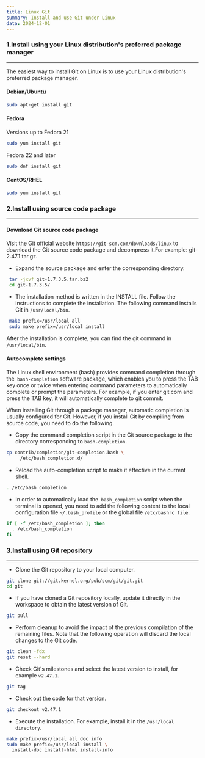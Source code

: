 ```yaml
---
title: Linux Git
summary: Install and use Git under Linux
data: 2024-12-01
---
```


### 1.Install using your Linux distribution's preferred package manager
---

The easiest way to install Git on Linux is to use your Linux distribution's preferred package manager.

#### Debian/Ubuntu
```bash
sudo apt-get install git
```

#### Fedora
Versions up to Fedora 21
```bash
sudo yum install git 
```
Fedora 22 and later
```bash
sudo dnf install git
```

#### CentOS/RHEL
```bash
sudo yum install git 
```

### 2.Install using source code package
---

#### Download Git source code package
Visit the Git official website `https://git-scm.com/downloads/linux` to download the Git source code package and decompress it.For example: git-2.47.1.tar.gz.
- Expand the source package and enter the corresponding directory.
```bash
 tar -jxvf git-1.7.3.5.tar.bz2
 cd git-1.7.3.5/
```
- The installation method is written in the INSTALL file. Follow the instructions to complete the installation. The following command installs Git in `/usr/local/bin`.
```bash
 make prefix=/usr/local all
 sudo make prefix=/usr/local install
```

After the installation is complete, you can find the git command in `/usr/local/bin`.

#### Autocomplete settings

The Linux shell environment (bash) provides command completion through the` bash-completion` software package, which enables you to press the TAB key once or twice when entering command parameters to automatically complete or prompt the parameters. For example, if you enter git com and press the TAB key, it will automatically complete to git commit.

When installing Git through a package manager, automatic completion is usually configured for Git. However, if you install Git by compiling from source code, you need to do the following.

- Copy the command completion script in the Git source package to the directory corresponding to `bash-completion`.
```bash
cp contrib/completion/git-completion.bash \
     /etc/bash_completion.d/
```

- Reload the auto-completion script to make it effective in the current shell.

```bash
. /etc/bash_completion
```

- In order to automatically load the` bash_completion` script when the terminal is opened, you need to add the following content to the local configuration file `~/.bash_profile` or the global file `/etc/bashrc file`.
```bash
if [ -f /etc/bash_completion ]; then
  . /etc/bash_completion
fi
```

### 3.Install using Git repository
---

- Clone the Git repository to your local computer.

```bash
git clone git://git.kernel.org/pub/scm/git/git.git
cd git
```

- If you have cloned a Git repository locally, update it directly in the workspace to obtain the latest version of Git.

```bash
git pull
```

- Perform cleanup to avoid the impact of the previous compilation of the remaining files. Note that the following operation will discard the local changes to the Git code.

```bash
git clean -fdx
git reset --hard
```

- Check Git's milestones and select the latest version to install, for example `v2.47.1`.

```bash
git tag
```

- Check out the code for that version.

```bash
git checkout v2.47.1
```

- Execute the installation. For example, install it in the `/usr/local directory`.

```bash
make prefix=/usr/local all doc info
sudo make prefix=/usr/local install \
  install-doc install-html install-info
```

​	
























